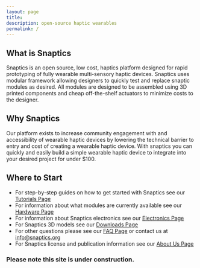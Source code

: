```yaml
---
layout: page
title: 
description: open-source haptic wearables
permalink: /
---
```

<!-- <p align="center">
  <img src="photos/snaptics.jpg" alt="snaptics" width="400"/>
</p> -->
## What is Snaptics
Snaptics is an open source, low cost, haptics platform designed for rapid prototyping of fully wearable multi-sensory haptic devices. 
Snaptics uses modular framework allowing designers to quickly test and replace snaptic modules as desired.
All modules are designed to be assembled using 3D printed components and cheap off-the-shelf actuators to minimize costs to the designer. 

## Why Snaptics
Our platform exists to increase community engagement with and accessibility of wearable haptic devices by lowering the technical barrier to entry and cost of creating a wearable haptic device.
With snaptics you can quickly and easily build a simple wearable haptic device to integrate into your desired project for under $100.

## Where to Start
- For step-by-step guides on how to get started with Snaptics see our [Tutorials Page](https://www.snaptics.org/tutorials/)
- For information about what modules are currently available see our [Hardware Page](https://www.snaptics.org/hardware/)
- For information about Snaptics electronics see our [Electronics Page](https://www.snaptics.org/electronics/)
- For Snaptics 3D models see our [Downloads Page](https://www.snaptics.org/downloads/)
- For other questions please see our [FAQ Page](https://www.snaptics.org/faq/) or contact us at info@snaptics.org
- For Snaptics license and publication information see our [About Us Page](https://www.snaptics.org/aboutus/)

### Please note this site is under construction. 
